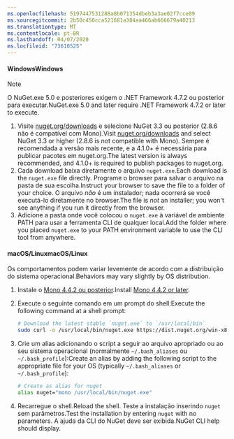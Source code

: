 ```yaml
---
ms.openlocfilehash: 5197447531288a8b071354dbeb3a3ae02f7cce09
ms.sourcegitcommit: 2b50c450cca521681a384aa466ab666679a40213
ms.translationtype: MT
ms.contentlocale: pt-BR
ms.lasthandoff: 04/07/2020
ms.locfileid: "73610525"
---
```

#### <a name="windows"></a><span data-ttu-id="f97e5-101">Windows</span><span class="sxs-lookup"><span data-stu-id="f97e5-101">Windows</span></span>

> [!Note]
> <span data-ttu-id="f97e5-102">O NuGet.exe 5.0 e posteriores exigem o .NET Framework 4.7.2 ou posterior para executar.</span><span class="sxs-lookup"><span data-stu-id="f97e5-102">NuGet.exe 5.0 and later require .NET Framework 4.7.2 or later to execute.</span></span>

1. <span data-ttu-id="f97e5-103">Visite [nuget.org/downloads](https://nuget.org/downloads) e selecione NuGet 3.3 ou posterior (2.8.6 não é compatível com Mono).</span><span class="sxs-lookup"><span data-stu-id="f97e5-103">Visit [nuget.org/downloads](https://nuget.org/downloads) and select NuGet 3.3 or higher (2.8.6 is not compatible with Mono).</span></span> <span data-ttu-id="f97e5-104">Sempre é recomendada a versão mais recente, e a 4.1.0+ é necessária para publicar pacotes em nuget.org.</span><span class="sxs-lookup"><span data-stu-id="f97e5-104">The latest version is always recommended, and 4.1.0+ is required to publish packages to nuget.org.</span></span>
1. <span data-ttu-id="f97e5-105">Cada download baixa diretamente o arquivo `nuget.exe`.</span><span class="sxs-lookup"><span data-stu-id="f97e5-105">Each download is the `nuget.exe` file directly.</span></span> <span data-ttu-id="f97e5-106">Programe o browser para salvar o arquivo na pasta de sua escolha.</span><span class="sxs-lookup"><span data-stu-id="f97e5-106">Instruct your browser to save the file to a folder of your choice.</span></span> <span data-ttu-id="f97e5-107">O arquivo *não* é um instalador; nada ocorrerá se você executá-lo diretamente no browser.</span><span class="sxs-lookup"><span data-stu-id="f97e5-107">The file is *not* an installer; you won't see anything if you run it directly from the browser.</span></span>
1. <span data-ttu-id="f97e5-108">Adicione a pasta onde você colocou o `nuget.exe` à variável de ambiente PATH para usar a ferramenta CLI de qualquer local.</span><span class="sxs-lookup"><span data-stu-id="f97e5-108">Add the folder where you placed `nuget.exe` to your PATH environment variable to use the CLI tool from anywhere.</span></span>

#### <a name="macoslinux"></a><span data-ttu-id="f97e5-109">macOS/Linux</span><span class="sxs-lookup"><span data-stu-id="f97e5-109">macOS/Linux</span></span>

<span data-ttu-id="f97e5-110">Os comportamentos podem variar levemente de acordo com a distribuição do sistema operacional.</span><span class="sxs-lookup"><span data-stu-id="f97e5-110">Behaviors may vary slightly by OS distribution.</span></span>

1. <span data-ttu-id="f97e5-111">Instale o [Mono 4.4.2 ou posterior](https://www.mono-project.com/docs/getting-started/install/).</span><span class="sxs-lookup"><span data-stu-id="f97e5-111">Install [Mono 4.4.2 or later](https://www.mono-project.com/docs/getting-started/install/).</span></span>

1. <span data-ttu-id="f97e5-112">Execute o seguinte comando em um prompt do shell:</span><span class="sxs-lookup"><span data-stu-id="f97e5-112">Execute the following command at a shell prompt:</span></span>

    ```bash
    # Download the latest stable `nuget.exe` to `/usr/local/bin`
    sudo curl -o /usr/local/bin/nuget.exe https://dist.nuget.org/win-x86-commandline/latest/nuget.exe
    ```

1. <span data-ttu-id="f97e5-113">Crie um alias adicionando o script a seguir ao arquivo apropriado ou ao seu sistema operacional (normalmente `~/.bash_aliases` ou `~/.bash_profile`):</span><span class="sxs-lookup"><span data-stu-id="f97e5-113">Create an alias by adding the following script to the appropriate file for your OS (typically `~/.bash_aliases` or `~/.bash_profile`):</span></span>

    ```bash
    # Create as alias for nuget
    alias nuget="mono /usr/local/bin/nuget.exe"
    ```

1. <span data-ttu-id="f97e5-114">Recarregue o shell.</span><span class="sxs-lookup"><span data-stu-id="f97e5-114">Reload the shell.</span></span>  <span data-ttu-id="f97e5-115">Teste a instalação inserindo `nuget` sem parâmetros.</span><span class="sxs-lookup"><span data-stu-id="f97e5-115">Test the installation by entering `nuget` with no parameters.</span></span> <span data-ttu-id="f97e5-116">A ajuda da CLI do NuGet deve ser exibida.</span><span class="sxs-lookup"><span data-stu-id="f97e5-116">NuGet CLI help should display.</span></span>
